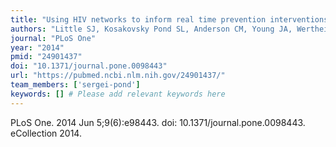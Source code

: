 ```yaml
---
title: "Using HIV networks to inform real time prevention interventions"
authors: "Little SJ, Kosakovsky Pond SL, Anderson CM, Young JA, Wertheim JO, Mehta SR, May S, Smith DM."
journal: "PLoS One"
year: "2014"
pmid: "24901437"
doi: "10.1371/journal.pone.0098443"
url: "https://pubmed.ncbi.nlm.nih.gov/24901437/"
team_members: ['sergei-pond']
keywords: [] # Please add relevant keywords here
---
```

PLoS One. 2014 Jun 5;9(6):e98443. doi: 10.1371/journal.pone.0098443. eCollection 2014.